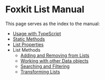 # Foxkit List Manual

This page serves as the index to the manual:

- [Usage with TypeScript](typescript.md)
- [Static Methods](static-methods.md)
- [List Properties](properties.md)
- List Methods
  - [Adding and Removing from Lists](methods/adding-removing.md)
  - [Working with other Data objects](methods/with-other-objects.md)
  - [Searching and Filtering](methods/searching-filtering.md)
  - [Transforming Lists](methods/transforming-lists.md)
